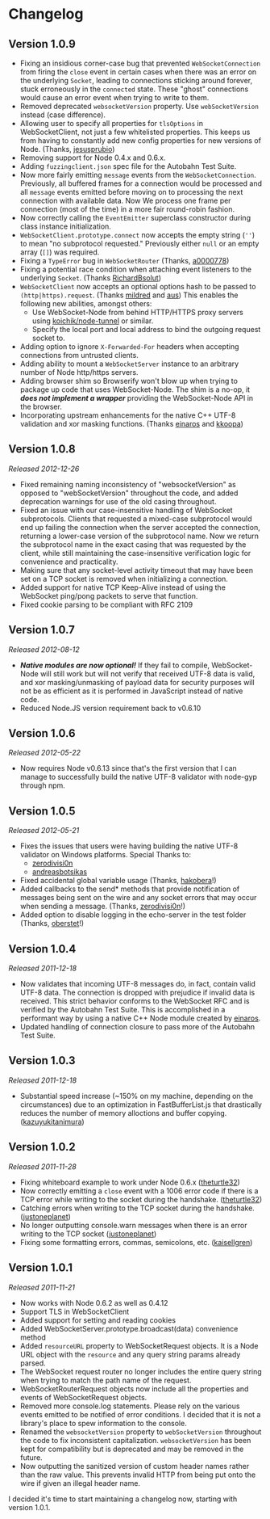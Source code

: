 Changelog
=========

Version 1.0.9
-------------
* Fixing an insidious corner-case bug that prevented ```WebSocketConnection``` from firing the ```close``` event in certain cases when there was an error on the underlying ```Socket```, leading to connections sticking around forever, stuck erroneously in the ```connected``` state.  These "ghost" connections would cause an error event when trying to write to them.
* Removed deprecated ```websocketVersion``` property.  Use ```webSocketVersion``` instead (case difference).
* Allowing user to specify all properties for ```tlsOptions``` in WebSocketClient, not just a few whitelisted properties.  This keeps us from having to constantly add new config properties for new versions of Node. (Thanks, [jesusprubio](https://github.com/jesusprubio))
* Removing support for Node 0.4.x and 0.6.x.
* Adding ```fuzzingclient.json``` spec file for the Autobahn Test Suite.
* Now more fairly emitting ```message``` events from the ```WebSocketConnection```.  Previously, all buffered frames for a connection would be processed and all ```message``` events emitted before moving on to processing the next connection with available data.  Now We process one frame per connection (most of the time) in a more fair round-robin fashion.
* Now correctly calling the ```EventEmitter``` superclass constructor during class instance initialization.
* ```WebSocketClient.prototype.connect``` now accepts the empty string (```''```) to mean "no subprotocol requested."  Previously either ```null``` or an empty array (```[]```) was required.
* Fixing a ```TypeError``` bug in ```WebSocketRouter``` (Thanks, [a0000778](https://github.com/a0000778))
* Fixing a potential race condition when attaching event listeners to the underlying ```Socket```. (Thanks [RichardBsolut](https://github.com/RichardBsolut))
* ```WebSocketClient``` now accepts an optional options hash to be passed to ```(http|https).request```. (Thanks [mildred](https://github.com/mildred) and [aus](https://github.com/aus))  This enables the following new abilities, amongst others:
  * Use WebSocket-Node from behind HTTP/HTTPS proxy servers using [koichik/node-tunnel](https://github.com/koichik/node-tunnel) or similar.
  * Specify the local port and local address to bind the outgoing request socket to.
* Adding option to ignore ```X-Forwarded-For``` headers when accepting connections from untrusted clients.
* Adding ability to mount a ```WebSocketServer``` instance to an arbitrary number of Node http/https servers.
* Adding browser shim so Browserify won't blow up when trying to package up code that uses WebSocket-Node.  The shim is a no-op, it ***does not implement a wrapper*** providing the WebSocket-Node API in the browser.
* Incorporating upstream enhancements for the native C++ UTF-8 validation and xor masking functions. (Thanks [einaros](https://github.com/einaros) and [kkoopa](https://github.com/kkoopa))


Version 1.0.8
-------------
*Released 2012-12-26*

* Fixed remaining naming inconsistency of "websocketVersion" as opposed to "webSocketVersion" throughout the code, and added deprecation warnings for use of the old casing throughout.
* Fixed an issue with our case-insensitive handling of WebSocket subprotocols.  Clients that requested a mixed-case subprotocol would end up failing the connection when the server accepted the connection, returning a lower-case version of the subprotocol name.  Now we return the subprotocol name in the exact casing that was requested by the client, while still maintaining the case-insensitive verification logic for convenience and practicality.
* Making sure that any socket-level activity timeout that may have been set on a TCP socket is removed when initializing a connection.
* Added support for native TCP Keep-Alive instead of using the WebSocket ping/pong packets to serve that function.
* Fixed cookie parsing to be compliant with RFC 2109

Version 1.0.7
-------------
*Released 2012-08-12*

* ***Native modules are now optional!*** If they fail to compile, WebSocket-Node will still work but will not verify that received UTF-8 data is valid, and xor masking/unmasking of payload data for security purposes will not be as efficient as it is performed in JavaScript instead of native code.
* Reduced Node.JS version requirement back to v0.6.10

Version 1.0.6
-------------
*Released 2012-05-22*

* Now requires Node v0.6.13 since that's the first version that I can manage to successfully build the native UTF-8 validator with node-gyp through npm.

Version 1.0.5
-------------
*Released 2012-05-21*

* Fixes the issues that users were having building the native UTF-8 validator on Windows platforms.  Special Thanks to:
  * [zerodivisi0n](https://github.com/zerodivisi0n)
  * [andreasbotsikas](https://github.com/andreasbotsikas)
* Fixed accidental global variable usage (Thanks, [hakobera](https://github.com/hakobera)!)
* Added callbacks to the send* methods that provide notification of messages being sent on the wire and any socket errors that may occur when sending a message. (Thanks, [zerodivisi0n](https://github.com/zerodivisi0n)!)
* Added option to disable logging in the echo-server in the test folder (Thanks, [oberstet](https://github.com/oberstet)!)


Version 1.0.4
-------------
*Released 2011-12-18*

* Now validates that incoming UTF-8 messages do, in fact, contain valid UTF-8 data.  The connection is dropped with prejudice if invalid data is received.  This strict behavior conforms to the WebSocket RFC and is verified by the Autobahn Test Suite.  This is accomplished in a performant way by using a native C++ Node module created by [einaros](https://github.com/einaros).
* Updated handling of connection closure to pass more of the Autobahn Test Suite.

Version 1.0.3
-------------
*Released 2011-12-18*

* Substantial speed increase (~150% on my machine, depending on the circumstances) due to an optimization in FastBufferList.js that drastically reduces the number of memory alloctions and buffer copying. ([kazuyukitanimura](https://github.com/kazuyukitanimura))


Version 1.0.2
-------------
*Released 2011-11-28*

* Fixing whiteboard example to work under Node 0.6.x ([theturtle32](https://github.com/theturtle32))
* Now correctly emitting a `close` event with a 1006 error code if there is a TCP error while writing to the socket during the handshake. ([theturtle32](https://github.com/theturtle32))
* Catching errors when writing to the TCP socket during the handshake. ([justoneplanet](https://github.com/justoneplanet))
* No longer outputting console.warn messages when there is an error writing to the TCP socket ([justoneplanet](https://github.com/justoneplanet))
* Fixing some formatting errors, commas, semicolons, etc.  ([kaisellgren](https://github.com/kaisellgren))


Version 1.0.1
-------------
*Released 2011-11-21*

* Now works with Node 0.6.2 as well as 0.4.12
* Support TLS in WebSocketClient
* Added support for setting and reading cookies
* Added WebSocketServer.prototype.broadcast(data) convenience method
* Added `resourceURL` property to WebSocketRequest objects.  It is a Node URL object with the `resource` and any query string params already parsed.
* The WebSocket request router no longer includes the entire query string when trying to match the path name of the request.
* WebSocketRouterRequest objects now include all the properties and events of WebSocketRequest objects.
* Removed more console.log statements.  Please rely on the various events emitted to be notified of error conditions.  I decided that it is not a library's place to spew information to the console.
* Renamed the `websocketVersion` property to `webSocketVersion` throughout the code to fix inconsistent capitalization.  `websocketVersion` has been kept for compatibility but is deprecated and may be removed in the future.
* Now outputting the sanitized version of custom header names rather than the raw value.  This prevents invalid HTTP from being put onto the wire if given an illegal header name.


I decided it's time to start maintaining a changelog now, starting with version 1.0.1.
